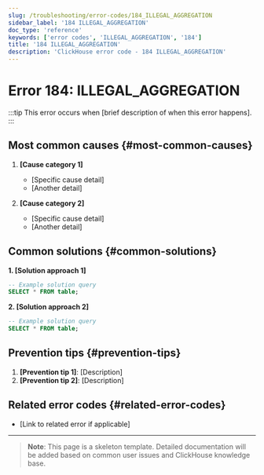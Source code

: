```yaml
---
slug: /troubleshooting/error-codes/184_ILLEGAL_AGGREGATION
sidebar_label: '184 ILLEGAL_AGGREGATION'
doc_type: 'reference'
keywords: ['error codes', 'ILLEGAL_AGGREGATION', '184']
title: '184 ILLEGAL_AGGREGATION'
description: 'ClickHouse error code - 184 ILLEGAL_AGGREGATION'
---
```


# Error 184: ILLEGAL_AGGREGATION

:::tip
This error occurs when [brief description of when this error happens].
:::

## Most common causes {#most-common-causes}

1. **[Cause category 1]**
   - [Specific cause detail]
   - [Another detail]

2. **[Cause category 2]**
   - [Specific cause detail]
   - [Another detail]

## Common solutions {#common-solutions}

**1. [Solution approach 1]**

```sql
-- Example solution query
SELECT * FROM table;
```

**2. [Solution approach 2]**

```sql
-- Example solution query
SELECT * FROM table;
```

## Prevention tips {#prevention-tips}

1. **[Prevention tip 1]**: [Description]
2. **[Prevention tip 2]**: [Description]

## Related error codes {#related-error-codes}

- [Link to related error if applicable]

---

> **Note**: This page is a skeleton template. Detailed documentation will be added based on common user issues and ClickHouse knowledge base.
